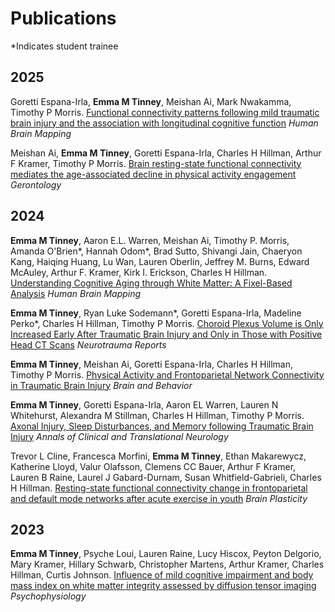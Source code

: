 # Publications
*Indicates student trainee
## 2025
<!--**Emma M Tinney**, Khoshna Ande, Goretti Espana-Irla, Mark Nwakamma, Timothy P Morris. 
[The Bidirectional Relationship Between Lifestyle Behaviors and Outcomes in TBI: A Narrative Review]() _Brain Injury_ 

**Emma M Tinney**, Aaron E.L. Warren, Meishan Ai, Amanda O'Brien\*, Hannah Odom\*, Brad Sutto, Shivangi Jain, Chaeryon Kang, Haiqing Huang, Lu Wan, Lauren Oberlin, Jeffrey M. Burns, Edward McAuley, Arthur F. Kramer, Kirk I. Erickson, Charles H Hillman. 
[White Matter Microstructure Mediates the Association between Cardiorespiratory Fitness and Cognitive Performance in Older Adults]() _Alzheimer’s & Dementia: Translational Research & Clinical Interventions_ -->

Goretti Espana-Irla, **Emma M Tinney**, Meishan Ai, Mark Nwakamma, Timothy P Morris. 
[Functional connectivity patterns following mild traumatic brain injury and the association with longitudinal cognitive function]() _Human Brain Mapping_ 

Meishan Ai, **Emma M Tinney**, Goretti Espana-Irla, Charles H Hillman, Arthur F Kramer, Timothy P Morris. 
[Brain resting-state functional connectivity mediates the age-associated decline in physical activity engagement](https://academic.oup.com/biomedgerontology/advance-article/doi/10.1093/gerona/glaf075/8115489) _Gerontology_ 

## 2024

**Emma M Tinney**, Aaron E.L. Warren, Meishan Ai, Timothy P. Morris, Amanda O'Brien\*, Hannah Odom\*, Brad Sutto, Shivangi Jain, Chaeryon Kang, Haiqing Huang, Lu Wan, Lauren Oberlin, Jeffrey M. Burns, Edward McAuley, Arthur F. Kramer, Kirk I. Erickson, Charles H Hillman. [Understanding Cognitive Aging through White Matter: A Fixel-Based Analysis](https://onlinelibrary.wiley.com/doi/10.1002/hbm.70121) _Human Brain Mapping_

**Emma M Tinney**, Ryan Luke Sodemann\*, Goretti Espana-Irla, Madeline Perko\*, Charles H Hillman, Timothy P Morris. [Choroid Plexus Volume is Only Increased Early After Traumatic Brain Injury and Only in Those with Positive Head CT Scans](https://www.liebertpub.com/doi/10.1089/neur.2024.0093) _Neurotrauma Reports_

**Emma M Tinney**, Meishan Ai, Goretti Espana-Irla, Charles H Hillman, Timothy P Morris.
[Physical Activity and Frontoparietal Network Connectivity in Traumatic Brain Injury](https://onlinelibrary.wiley.com/doi/10.1002/brb3.70022) _Brain and Behavior_

**Emma M Tinney**, Goretti Espana-Irla, Aaron EL Warren, Lauren N Whitehurst, Alexandra M Stillman, Charles H Hillman, Timothy P Morris. 
[Axonal Injury, Sleep Disturbances, and Memory following Traumatic Brain Injury](https://onlinelibrary.wiley.com/doi/10.1002/acn3.52145) _Annals of Clinical and Translational Neurology_

Trevor L Cline, Francesca Morfini, **Emma M Tinney**, Ethan Makarewycz, Katherine Lloyd, Valur Olafsson, Clemens CC Bauer, Arthur F Kramer, Lauren B Raine, Laurel J Gabard-Durnam, Susan Whitfield-Gabrieli, Charles H Hillman. 
[Resting-state functional connectivity change in frontoparietal and default mode networks after acute exercise in youth](https://content.iospress.com/articles/brain-plasticity/bpl240003?resultNumber=0&totalResults=119&start=0&q=Resting-State+Functional+Connectivity+Change+in+Frontoparietal+and+Default+Mode+Networks+After+Acute+Exercise+in+Youth&resultsPageSize=10&rows=10)
 _Brain Plasticity_ 

## 2023
**Emma M Tinney**, Psyche Loui, Lauren Raine, Lucy Hiscox, Peyton Delgorio, Mary Kramer, Hillary Schwarb, Christopher Martens, Arthur Kramer, Charles Hillman, Curtis Johnson. 
[Influence of mild cognitive impairment and body mass index on white matter integrity assessed by diffusion tensor imaging](https://onlinelibrary.wiley.com/doi/full/10.1111/psyp.14306/) _Psychophysiology_
